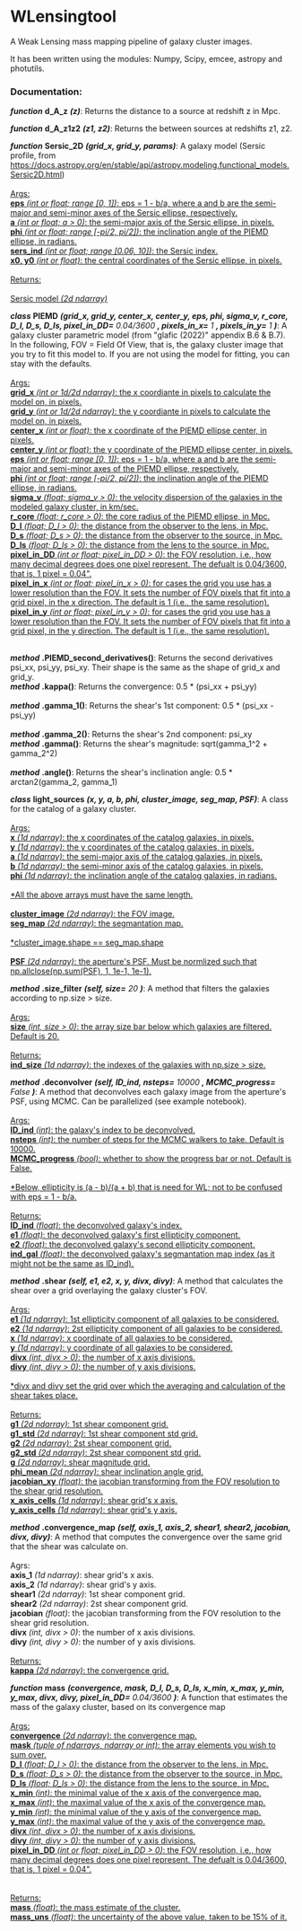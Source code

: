 # WLensingtool
A Weak Lensing mass mapping pipeline of galaxy cluster images.

It has been written using the modules: Numpy, Scipy, emcee, astropy and photutils.

### Documentation:
_**function**_ **d_A_z** _**(z)**_: Returns the distance to a source at redshift z in Mpc.

_**function**_ **d_A_z1z2** _**(z1, z2)**_: Returns the between sources at redshifts z1, z2.

 _**function**_ **Sersic_2D** _**(grid_x, grid_y, params)**_: A galaxy model (Sersic profile, from https://docs.astropy.org/en/stable/api/astropy.modeling.functional_models.Sersic2D.html)
    <br /><br /><ins>Args:<ins />
    <br />**eps** _(int or float; range [0, 1])_: eps = 1 - b/a, where a and b are the semi-major and semi-minor axes of the Sersic ellipse, respectively.
    <br />**a** _(int or float; a > 0)_: the semi-major axis of the Sersic ellipse, in pixels.
    <br />**phi** _(int or float; range [-pi/2, pi/2])_: the inclination angle of the PIEMD ellipse, in radians.
    <br />**sers_ind** _(int or float; range [0.06, 10])_: the Sersic index.
    <br />**x0, y0** _(int or float)_: the central coordinates of the Sersic ellipse, in pixels.
    <br /><br /><ins>Returns:<ins />    
    <br />Sersic model _(2d ndarray)_

_**class**_ **PIEMD** _**(grid_x, grid_y, center_x, center_y, eps, phi, sigma_v, r_core, D_l, D_s, D_ls, pixel_in_DD=** 0.04/3600 **, pixels_in_x=** 1 **, pixels_in_y=** 1 **)**_: 
A galaxy cluster parametric model (from "glafic (2022)" appendix B.6 & B.7). In the following, FOV = Field Of View, that is, the galaxy cluster image that you try to fit this model to. If you are not using the model for fitting, you can stay with the defaults.
    <br /><br /><ins>Args:<ins />
    <br />**grid_x** _(int or 1d/2d ndarray)_: the x coordiante in pixels to calculate the model on, in pixels.
    <br />**grid_y** _(int or 1d/2d ndarray)_: the y coordiante in pixels to calculate the model on, in pixels.
    <br />**center_x** _(int or float)_: the x coordinate of the PIEMD ellipse center, in pixels.
    <br />**center_y** _(int or float)_: the y coordinate of the PIEMD ellipse center, in pixels.
    <br />**eps** _(int or float; range [0, 1])_: eps = 1 - b/a, where a and b are the semi-major and semi-minor axes of the PIEMD ellipse, respectively.
    <br />**phi** _(int or float; range [-pi/2, pi/2])_: the inclination angle of the PIEMD ellipse, in radians.
    <br />**sigma_v** _(float; sigma_v > 0)_: the velocity dispersion of the galaxies in the modeled galaxy cluster, in km/sec.
    <br />**r_core** _(float; r_core > 0)_: the core radius of the PIEMD ellipse, in Mpc.
    <br />**D_l** _(float; D_l > 0)_: the distance from the observer to the lens, in Mpc.
    <br />**D_s** _(float; D_s > 0)_: the distance from the observer to the source, in Mpc.
    <br />**D_ls** _(float; D_ls > 0)_: the distance from the lens to the source, in Mpc.
    <br />**pixel_in_DD** _(int or float; pixel_in_DD > 0)_: the FOV resolution, i.e., how many decimal degrees does one pixel represent. The defualt is 0.04/3600, 
                                                 that is, 1 pixel = 0.04".
    <br />**pixel_in_x** _(int or float; pixel_in_x > 0)_: for cases the grid you use has a lower resolution than the FOV. It sets the number of FOV pixels that fit 
                                               into a grid pixel, in the x direction. The default is 1 (i.e., the same resolution).
    <br />**pixel_in_y** _(int or float; pixel_in_y > 0)_: for cases the grid you use has a lower resolution than the FOV. It sets the number of FOV pixels that fit 
                                               into a grid pixel, in the y direction. The default is 1 (i.e., the same resolution).

<br />_**method**_ **.PIEMD_second_derivatives()**: Returns the second derivatives psi_xx, psi_yy, psi_xy. Their shape is the same as the shape of grid_x and grid_y.
<br />_**method**_ **.kappa()**: Returns the convergence: 0.5 * (psi_xx + psi_yy)  
<br />_**method**_ **.gamma_1()**: Returns the shear's 1st component: 0.5 * (psi_xx - psi_yy)  
<br />_**method**_ **.gamma_2()**: Returns the shear's 2nd component: psi_xy 
<br />_**method**_ **.gamma()**: Returns the shear's magnitude: sqrt(gamma_1^2 + gamma_2^2)  
<br />_**method**_ **.angle()**: Returns the shear's inclination angle: 0.5 * arctan2(gamma_2, gamma_1)

 _**class**_ **light_sources** _**(x, y, a, b, phi, cluster_image, seg_map, PSF)**_: A class for the catalog of a galaxy cluster.
    <br /><br /><ins>Args:<ins />
    <br />**x** _(1d ndarray)_: the x coordinates of the catalog galaxies, in pixels.
    <br />**y** _(1d ndarray)_: the y coordinates of the catalog galaxies, in pixels.
    <br />**a** _(1d ndarray)_: the semi-major axis of the catalog galaxies, in pixels.
    <br />**b** _(1d ndarray)_: the semi-minor axis of the catalog galaxies, in pixels.
    <br />**phi** _(1d ndarray)_: the inclination angle of the catalog galaxies, in radians.
    <br /><br />*All the above arrays must have the same length.
    <br /><br />**cluster_image** _(2d ndarray)_: the FOV image.
    <br />**seg_map** _(2d ndarray)_: the segmantation map.
    <br /><br />*cluster_image.shape == seg_map.shape
    <br /><br />**PSF** _(2d ndarray)_: the aperture's PSF. Must be normlized such that np.allclose(np.sum(PSF), 1, 1e-1, 1e-1).

_**method**_ **.size_filter** _**(self, size=** 20 **)**_: A method that filters the galaxies according to np.size > size.
        <br /><br /><ins>Args:<ins />
        <br />**size** _(int, size > 0)_: the array size bar below which galaxies are filtered. Default is 20.
        <br /><br /><ins>Returns:<ins />
        <br />**ind_size** _(1d ndarray)_: the indexes of the galaxies with np.size > size.

_**method**_ **.deconvolver** _**(self, ID_ind, nsteps=** 10000 **, MCMC_progress=** False **)**_: A method that deconvolves each galaxy image from the aperture's PSF, using MCMC.
        Can be parallelized (see example notebook).
        <br /><br /><ins>Args:<ins />
        <br />**ID_ind** _(int)_: the galaxy's index to be deconvolved.
        <br />**nsteps** _(int)_: the number of steps for the MCMC walkers to take. Default is 10000.
        <br />**MCMC_progress** _(bool)_: whether to show the progress bar or not. Default is False.
        <br /><br />*Below, ellipticity is (a - b)/(a + b) that is need for WL; not to be confused with eps = 1 - b/a.
        <br /><br /><ins>Returns:<ins />
        <br />**ID_ind** _(float)_: the deconvolved galaxy's index.
        <br />**e1** _(float)_: the deconvolved galaxy's first ellipticity component.
        <br />**e2** _(float)_: the deconvolved galaxy's second ellipticity component.
        <br />**ind_gal** _(float)_: the deconvolved galaxy's segmantation map index (as it might not be the same as ID_ind).

_**method**_ **.shear** _**(self, e1, e2, x, y, divx, divy)**_: A method that calculates the shear over a grid overlaying the galaxy cluster's FOV.
        <br /><br /><ins>Args:<ins />
        <br />**e1** _(1d ndarray)_: 1st ellipticity component of all galaxies to be considered.
        <br />**e2** _(1d ndarray)_: 2st ellipticity component of all galaxies to be considered.
        <br />**x** _(1d ndarray)_: x coordinate of all galaxies to be considered.
        <br />**y** _(1d ndarray)_: y coordinate of all galaxies to be considered.
        <br />**divx** _(int, divx > 0)_: the number of x axis divisions.
        <br />**divy** _(int, divy > 0)_: the number of y axis divisions.
        <br /><br />*divx and divy set the grid over which the averaging and calculation of the shear takes place.
        <br /><br /><ins>Returns:<ins />
        <br />**g1** _(2d ndarray)_: 1st shear component grid.
        <br />**g1_std** _(2d ndarray)_: 1st shear component std grid.
        <br />**g2** _(2d ndarray)_: 2st shear component grid.
        <br />**g2_std** _(2d ndarray)_: 2st shear component std grid.
        <br />**g** _(2d ndarray)_: shear magnitude grid.
        <br />**phi_mean** _(2d ndarray)_: shear inclination angle grid.
        <br />**jacobian_xy** _(float)_: the jacobian transforming from the FOV resolution to the shear grid resolution.
        <br />**x_axis_cells** _(1d ndarray)_: shear grid's x axis.
        <br />**y_axis_cells** _(1d ndarray)_: shear grid's y axis.

_**method**_ **.convergence_map** _**(self, axis_1, axis_2, shear1, shear2, jacobian, divx, divy)**_: A method that computes the convergence over the same grid that the shear was calculate on.
        <br /><br />Agrs:
        <br />**axis_1** _(1d ndarray)_: shear grid's x axis.
        <br />**axis_2** _(1d ndarray)_: shear grid's y axis.
        <br />**shear1** _(2d ndarray)_: 1st shear component grid.
        <br />**shear2** _(2d ndarray)_: 2st shear component grid.
        <br />**jacobian** _(float)_: the jacobian transforming from the FOV resolution to the shear grid resolution.
        <br />**divx** _(int, divx > 0)_: the number of x axis divisions.
        <br />**divy** _(int, divy > 0)_: the number of y axis divisions.
        <br /><br /><ins>Returns:<ins />
        <br />**kappa** _(2d ndarray)_: the convergence grid.

_**function**_ **mass** _**(convergence, mask, D_l, D_s, D_ls, x_min, x_max, y_min, y_max, divx, divy, pixel_in_DD=** 0.04/3600 **)**_: A function that estimates the mass of the galaxy cluster, based on its convergence map
    <br /><br /><ins>Args:<ins />
    <br />**convergence** _(2d ndarray)_: the convergence map.
    <br />**mask** _(tuple of ndarrays, ndarray or int)_: the array elements you wish to sum over.
    <br />**D_l** _(float; D_l > 0)_: the distance from the observer to the lens, in Mpc.
    <br />**D_s** _(float; D_s > 0)_: the distance from the observer to the source, in Mpc.
    <br />**D_ls** _(float; D_ls > 0)_: the distance from the lens to the source, in Mpc.
    <br />**x_min** _(int)_: the minimal value of the x axis of the convergence map.
    <br />**x_max** _(int)_: the maximal value of the x axis of the convergence map.
    <br />**y_min** _(int)_: the minimal value of the y axis of the convergence map.
    <br />**y_max** _(int)_: the maximal value of the y axis of the convergence map.
    <br />**divx** _(int, divx > 0)_: the number of x axis divisions.
    <br />**divy** _(int, divy > 0)_: the number of y axis divisions.
    <br />**pixel_in_DD** _(int or float; pixel_in_DD > 0)_: the FOV resolution, i.e., how many decimal degrees does one pixel represent. The defualt is 0.04/3600, 
                                                 that is, 1 pixel = 0.04".    
    <br /><br /><ins>Returns:<ins />
    <br />**mass** _(float)_: the mass estimate of the cluster.
    <br />**mass_uns** _(float)_: the uncertainty of the above value, taken to be 15% of it.

